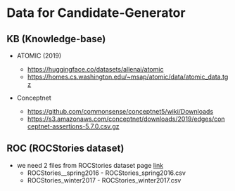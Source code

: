 # Data for Candidate-Generator
## KB (Knowledge-base)
* ATOMIC (2019)
    * https://huggingface.co/datasets/allenai/atomic
    * https://homes.cs.washington.edu/~msap/atomic/data/atomic_data.tgz

* Conceptnet
    * https://github.com/commonsense/conceptnet5/wiki/Downloads
    * https://s3.amazonaws.com/conceptnet/downloads/2019/edges/conceptnet-assertions-5.7.0.csv.gz

## ROC (ROCStories dataset)
* we need 2 files from ROCStories dataset page [link](https://cs.rochester.edu/nlp/rocstories/)
    * ROCStories__spring2016 - ROCStories_spring2016.csv
    * ROCStories_winter2017 - ROCStories_winter2017.csv
